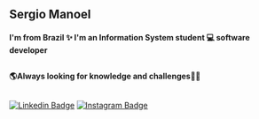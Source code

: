 ## Sergio Manoel
  
#### I'm from Brazil ✨ I'm an Information System student :computer: software developer
##
#### 🌎Always looking for knowledge and challenges🐱‍💻

 ##
 [![Linkedin Badge](https://img.shields.io/badge/-LinkedIn-blue?style=flat-square&logo=Linkedin&logoColor=white&link=https://www.linkedin.com/in/sergio-manoel-639060115/)](https://www.linkedin.com/in/sergio-manoel-639060115/) [![Instagram Badge](https://img.shields.io/badge/-Instagram-violet?style=flat-square&logo=Instagram&logoColor=white&link=https://https://www.instagram.com/the_manuca/)](https://www.instagram.com/the_manuca/)
